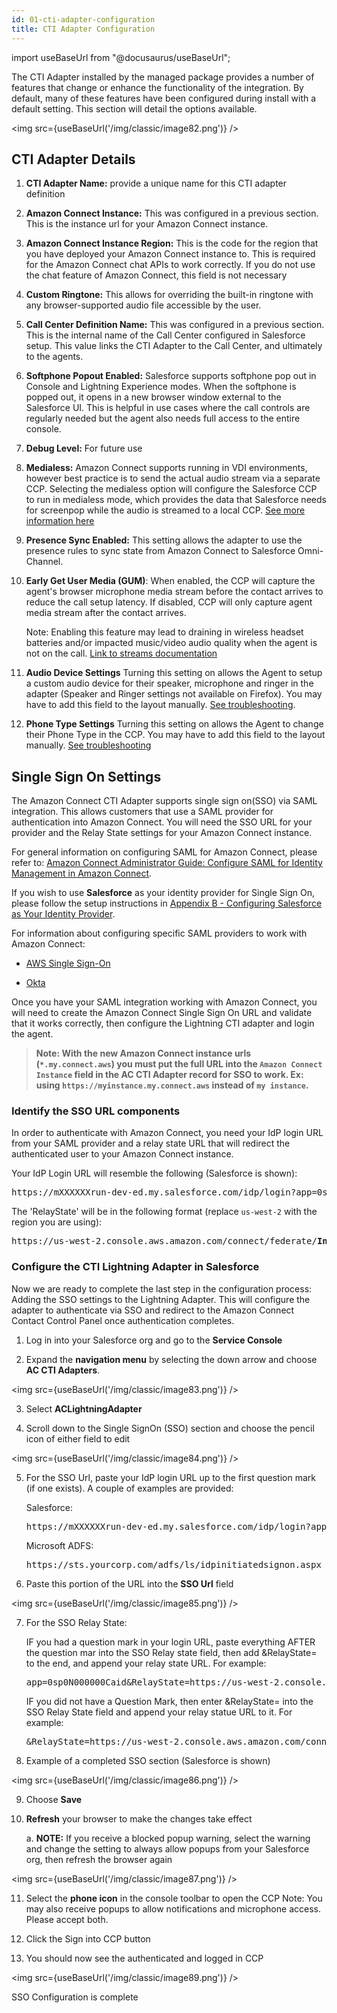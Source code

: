 ```yaml
---
id: 01-cti-adapter-configuration
title: CTI Adapter Configuration
---
```


import useBaseUrl from "@docusaurus/useBaseUrl";

The CTI Adapter installed by the managed package provides a number of
features that change or enhance the functionality of the integration. By
default, many of these features have been configured during install with
a default setting. This section will detail the options available.

<img src={useBaseUrl('/img/classic/image82.png')} />

## CTI Adapter Details

1.  **CTI Adapter Name:** provide a unique name for this CTI adapter
    definition

2.  **Amazon Connect Instance:** This was configured in a previous
    section. This is the instance url for your Amazon Connect
    instance.

3.  **Amazon Connect Instance Region:** This is the code for the region
    that you have deployed your Amazon Connect instance to. This is
    required for the Amazon Connect chat APIs to work correctly. If you
    do not use the chat feature of Amazon Connect, this field is not
    necessary

4.  **Custom Ringtone:** This allows for overriding the built-in
    ringtone with any browser-supported audio file accessible by the
    user.

5.  **Call Center Definition Name:** This was configured in a previous
    section. This is the internal name of the Call Center configured in
    Salesforce setup. This value links the CTI Adapter to the Call
    Center, and ultimately to the agents.

6.  **Softphone Popout Enabled:** Salesforce supports softphone pop out
    in Console and Lightning Experience modes. When the softphone is
    popped out, it opens in a new browser window external to the
    Salesforce UI. This is helpful in use cases where the call controls
    are regularly needed but the agent also needs full access to the
    entire console.

7.  **Debug Level:** For future use

8.  **Medialess:** Amazon Connect supports running in VDI environments,
    however best practice is to send the actual audio stream via a
    separate CCP. Selecting the medialess option will configure the
    Salesforce CCP to run in medialess mode, which provides the data
    that Salesforce needs for screenpop while the audio is streamed to a
    local CCP. [See more information here](/docs/classic/cti-adapter/15-medialess)

9.  **Presence Sync Enabled:** This setting allows the adapter to use
    the presence rules to sync state from Amazon Connect to Salesforce
    Omni-Channel.

10. **Early Get User Media (GUM)**: When enabled, the CCP will capture the agent's 
    browser microphone media stream before the contact arrives to reduce the call setup latency. If disabled, CCP will only capture agent media stream after the contact arrives.

    Note: Enabling this feature may lead to draining in wireless headset batteries and/or impacted music/video audio quality when the agent is not on the call. [Link to streams documentation](https://github.com/amazon-connect/amazon-connect-streams/blob/master/Documentation.md#initialization)

11. **Audio Device Settings** Turning this setting on allows the Agent 
    to setup a custom audio device for their speaker, microphone and 
    ringer in the adapter (Speaker and Ringer settings not available on Firefox). 
    You may have to add this field to the layout manually. [See troubleshooting](/docs/classic/installation/06-cti-adapter-installation-troubleshooting).

12. **Phone Type Settings** Turning this setting on allows the Agent to 
    change their Phone Type in the CCP. You may have to add this field to 
    the layout manually. [See troubleshooting](/docs/classic/installation/06-cti-adapter-installation-troubleshooting)

## Single Sign On Settings

The Amazon Connect CTI Adapter supports single sign on(SSO) via SAML
integration. This allows customers that use a SAML provider for
authentication into Amazon Connect. You will need the SSO URL for your
provider and the Relay State settings for your Amazon Connect instance.

For general information on configuring SAML for Amazon Connect, please
refer to: [Amazon Connect Administrator Guide: Configure SAML for
Identity Management in Amazon
Connect](https://docs.aws.amazon.com/connect/latest/adminguide/configure-saml).

If you wish to use **Salesforce** as your identity provider for Single
Sign On, please follow the setup instructions in [Appendix B - Configuring Salesforce as Your Identity Provider](/docs/classic/appendices/appendix-b-configuring-salesforce-as-your-identity-provider/01-configuring-salesforce-as-your-identity-provider).

For information about configuring specific SAML providers to work with
Amazon Connect:

-   [AWS Single
    Sign-On](https://aws.amazon.com/blogs/contact-center/enabling-federation-with-aws-single-sign-on-and-amazon-connect/)

-   [Okta](https://aws.amazon.com/blogs/contact-center/configure-single-sign-on-for-amazon-connect-using-okta/)

Once you have your SAML integration working with Amazon Connect, you
will need to create the Amazon Connect Single Sign On URL and validate
that it works correctly, then configure the Lightning CTI adapter and
login the agent.

> **Note: With the new Amazon Connect instance urls (`*.my.connect.aws`) you must put the full URL into the `Amazon Connect Instance` field in the AC CTI Adapter record for SSO to work. Ex: using `https://myinstance.my.connect.aws` instead of `my instance`.**

### Identify the SSO URL components

In order to authenticate with Amazon Connect, you need your IdP login
URL from your SAML provider and a relay state URL that will redirect the
authenticated user to your Amazon Connect instance.

Your IdP Login URL will resemble the following (Salesforce is shown):

<pre>https://mXXXXXXrun-dev-ed.my.salesforce.com/idp/login?app=0sp0N000000Caid</pre>

The 'RelayState' will be in the following format (replace `us-west-2` with the region you are using):

<pre>https://us-west-2.console.aws.amazon.com/connect/federate/<b>InstanceId</b>?destination=%2Fconnect%2Fccp</pre>

### Configure the CTI Lightning Adapter in Salesforce

Now we are ready to complete the last step in the configuration process:
Adding the SSO settings to the Lightning Adapter. This will configure
the adapter to authenticate via SSO and redirect to the Amazon Connect
Contact Control Panel once authentication completes.

1.  Log in into your Salesforce org and go to the **Service Console**

2.  Expand the **navigation menu** by selecting the down arrow and
    choose **AC CTI Adapters**.

<img src={useBaseUrl('/img/classic/image83.png')} />

3.  Select **ACLightningAdapter**

4.  Scroll down to the Single SignOn (SSO) section and choose the pencil
    icon of either field to edit
    

<img src={useBaseUrl('/img/classic/image84.png')} />

5.  For the SSO Url, paste your IdP login URL up to the first question
    mark (if one exists). A couple of examples are provided:
    
    Salesforce:
    <pre>https://mXXXXXXrun-dev-ed.my.salesforce.com/idp/login?app=0sp0N000000Caid</pre>

    Microsoft ADFS:
    <pre>https://sts.yourcorp.com/adfs/ls/idpinitiatedsignon.aspx</pre>

6.  Paste this portion of the URL into the **SSO Url** field

<img src={useBaseUrl('/img/classic/image85.png')} />

7.  For the SSO Relay State:

    IF you had a question mark in your login URL, paste everything AFTER
    the question mar into the SSO Relay state field, then add
    &RelayState= to the end, and append your relay state URL.
    For example:

    <pre>app=0sp0N000000Caid&RelayState=https://us-west-2.console.aws.amazon.com/connect/federate/<b>InstanceId</b>?destination=%2Fconnect%2Fccp</pre>

    IF you did not have a Question Mark, then enter &RelayState= into
    the SSO Relay State field and append your relay statue URL to it.
    For example:

    <pre>&RelayState=https://us-west-2.console.aws.amazon.com/connect/federate/<b>instanceId</b>?destination=%2Fconnect%2Fccp</pre>

8.  Example of a completed SSO section (Salesforce is shown)

<img src={useBaseUrl('/img/classic/image86.png')} />

9.  Choose **Save**

10. **Refresh** your browser to make the changes take effect

    a.  **NOTE:** If you receive a blocked popup warning, select the
        warning and change the setting to always allow popups from your
        Salesforce org, then refresh the browser again
    

<img src={useBaseUrl('/img/classic/image87.png')} />

11. Select the **phone icon** in
    the console toolbar to open the CCP
    Note: You may also receive popups to allow notifications and
    microphone access. Please accept both.

12. Click the Sign into CCP button

13. You should now see the authenticated and logged in CCP

<img src={useBaseUrl('/img/classic/image89.png')} />

SSO Configuration is complete
